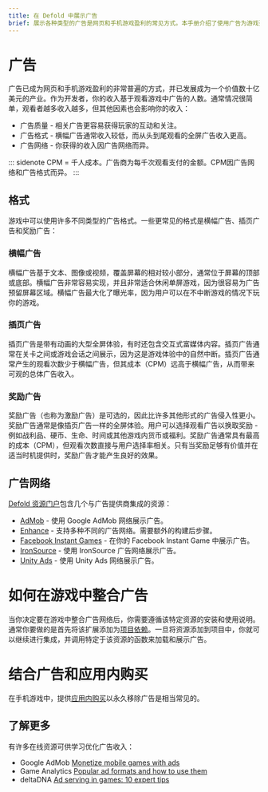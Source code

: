 ```yaml
---
title: 在 Defold 中展示广告
brief: 展示各种类型的广告是网页和手机游戏盈利的常见方式。本手册介绍了使用广告为游戏盈利的多种方法。
---
```


# 广告

广告已成为网页和手机游戏盈利的非常普遍的方式，并已发展成为一个价值数十亿美元的产业。作为开发者，你的收入基于观看游戏中广告的人数。通常情况很简单，观看者越多收入越多，但其他因素也会影响你的收入：

* 广告质量 - 相关广告更容易获得玩家的互动和关注。
* 广告格式 - 横幅广告通常收入较低，而从头到尾观看的全屏广告收入更高。
* 广告网络 - 你获得的收入因广告网络而异。

::: sidenote
CPM = 千人成本。广告商为每千次观看支付的金额。CPM因广告网络和广告格式而异。
:::

## 格式

游戏中可以使用许多不同类型的广告格式。一些更常见的格式是横幅广告、插页广告和奖励广告：

### 横幅广告

横幅广告基于文本、图像或视频，覆盖屏幕的相对较小部分，通常位于屏幕的顶部或底部。横幅广告非常容易实现，并且非常适合休闲单屏游戏，因为很容易为广告预留屏幕区域。横幅广告最大化了曝光率，因为用户可以在不中断游戏的情况下玩你的游戏。

### 插页广告

插页广告是带有动画的大型全屏体验，有时还包含交互式富媒体内容。插页广告通常在关卡之间或游戏会话之间展示，因为这是游戏体验中的自然中断。插页广告通常产生的观看次数少于横幅广告，但其成本（CPM）远高于横幅广告，从而带来可观的总体广告收入。

### 奖励广告

奖励广告（也称为激励广告）是可选的，因此比许多其他形式的广告侵入性更小。奖励广告通常是像插页广告一样的全屏体验。用户可以选择观看广告以换取奖励 - 例如战利品、硬币、生命、时间或其他游戏内货币或福利。奖励广告通常具有最高的成本（CPM），但观看次数直接与用户选择率相关。只有当奖励足够有价值并在适当时机提供时，奖励广告才能产生良好的效果。


## 广告网络

[Defold 资源门户](/tags/stars/ads/)包含几个与广告提供商集成的资源：

* [AdMob](https://defold.com/assets/admob-defold/) - 使用 Google AdMob 网络展示广告。
* [Enhance](https://defold.com/assets/enhance/) - 支持多种不同的广告网络。需要额外的构建后步骤。
* [Facebook Instant Games](https://defold.com/assets/facebookinstantgames/) - 在你的 Facebook Instant Game 中展示广告。
* [IronSource](https://defold.com/assets/ironsource/) - 使用 IronSource 广告网络展示广告。
* [Unity Ads](https://defold.com/assets/defvideoads/) - 使用 Unity Ads 网络展示广告。


# 如何在游戏中整合广告

当你决定要在游戏中整合广告网络后，你需要遵循该特定资源的安装和使用说明。通常你要做的是首先将该扩展添加为[项目依赖](/manuals/libraries/#setting-up-library-dependencies)。一旦将资源添加到项目中，你就可以继续进行集成，并调用特定于该资源的函数来加载和展示广告。


# 结合广告和应用内购买

在手机游戏中，提供[应用内购买](/manuals/iap)以永久移除广告是相当常见的。


## 了解更多

有许多在线资源可供学习优化广告收入：

* Google AdMob [Monetize mobile games with ads](https://admob.google.com/home/resources/monetize-mobile-game-with-ads/)
* Game Analytics [Popular ad formats and how to use them](https://gameanalytics.com/blog/popular-mobile-game-ad-formats.html)
* deltaDNA [Ad serving in games: 10 expert tips](https://deltadna.com/blog/ad-serving-in-games-10-tips/)
